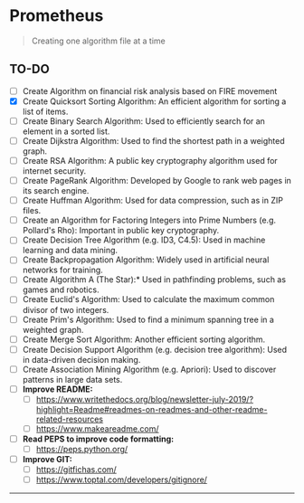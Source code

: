 # Prometheus

> Creating one algorithm file at a time

## TO-DO
- [ ] Create Algorithm on financial risk analysis based on FIRE movement
- [x] Create Quicksort Sorting Algorithm: An efficient algorithm for sorting a list of items.
- [ ] Create Binary Search Algorithm: Used to efficiently search for an element in a sorted list.
- [ ] Create Dijkstra Algorithm: Used to find the shortest path in a weighted graph.
- [ ] Create RSA Algorithm: A public key cryptography algorithm used for internet security.
- [ ] Create PageRank Algorithm: Developed by Google to rank web pages in its search engine.
- [ ] Create Huffman Algorithm: Used for data compression, such as in ZIP files.
- [ ] Create an Algorithm for Factoring Integers into Prime Numbers (e.g. Pollard's Rho): Important in public key cryptography.
- [ ] Create Decision Tree Algorithm (e.g. ID3, C4.5): Used in machine learning and data mining.
- [ ] Create Backpropagation Algorithm: Widely used in artificial neural networks for training.
- [ ] Create Algorithm A (The Star):* Used in pathfinding problems, such as games and robotics.
- [ ] Create Euclid's Algorithm: Used to calculate the maximum common divisor of two integers.
- [ ] Create Prim's Algorithm: Used to find a minimum spanning tree in a weighted graph.
- [ ] Create Merge Sort Algorithm: Another efficient sorting algorithm.
- [ ] Create Decision Support Algorithm (e.g. decision tree algorithm): Used in data-driven decision making.
- [ ] Create Association Mining Algorithm (e.g. Apriori): Used to discover patterns in large data sets.
- [ ] **Improve README:**
    - [ ] https://www.writethedocs.org/blog/newsletter-july-2019/?highlight=Readme#readmes-on-readmes-and-other-readme-related-resources
    - [ ] https://www.makeareadme.com/
- [ ] **Read PEPS to improve code formatting:**
    - [ ] https://peps.python.org/
- [ ] **Improve GIT:**
    - [ ] https://gitfichas.com/
    - [ ] https://www.toptal.com/developers/gitignore/

---
